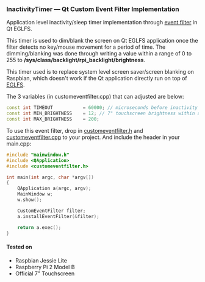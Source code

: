 ###  InactivityTimer — Qt Custom Event Filter Implementation 

Application level inactivity/sleep timer implementation through [event filter](http://doc.qt.io/qt-5/eventsandfilters.html) in Qt EGLFS. 

This timer is used to dim/blank the screen on Qt EGLFS application once the filter detects no key/mouse movement for a period of time. The dimming/blanking was done through writing a value within a range of 0 to 255 to **/sys/class/backlight/rpi_backlight/brightness**.

This timer used is to replace system level screen saver/screen blanking on Raspbian, which doesn't work if the Qt application directly run on top of [EGLFS](http://doc.qt.io/qt-5/embedded-linux.html).

The 3 variables (in customeventfilter.cpp) that can adjusted are below:

```c++
const int TIMEOUT           = 60000; // microseconds before inactivity kicks in
const int MIN_BRIGHTNESS    = 12; // 7" touchscreen brightness within a range of 0 to 255, higher is brighter
const int MAX_BRIGHTNESS    = 200;
```

To use this event filter, drop in [customeventfilter.h](customeventfilter.h) and [customeventfilter.cpp](customeventfilter.cpp) to your project. And include the header in your main.cpp:

```c++
#include "mainwindow.h"
#include <QApplication>
#include <customeventfilter.h>

int main(int argc, char *argv[])
{
    QApplication a(argc, argv);
    MainWindow w;
    w.show();

    CustomEventFilter filter;
    a.installEventFilter(&filter);

    return a.exec();
}
```

#### Tested on
- Raspbian Jessie Lite
- Raspberry Pi 2 Model B
- Official 7" Touchscreen
